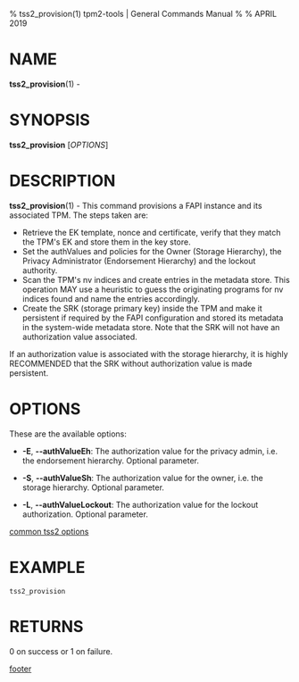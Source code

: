 % tss2_provision(1) tpm2-tools | General Commands Manual
%
% APRIL 2019

# NAME

**tss2_provision**(1) -

# SYNOPSIS

**tss2_provision** [*OPTIONS*]

# DESCRIPTION

**tss2_provision**(1) - This command provisions a FAPI instance and its associated TPM. The steps taken are:

  * Retrieve the EK template, nonce and certificate, verify that they match the TPM's EK and store them in the key store.
  * Set the authValues and policies for the Owner (Storage Hierarchy), the Privacy Administrator (Endorsement Hierarchy) and the lockout authority.
  * Scan the TPM's nv indices and create entries in the metadata store. This operation MAY use a heuristic to guess the originating programs for nv indices found and name the entries accordingly.
  * Create the SRK (storage primary key) inside the TPM and make it persistent if required by the FAPI configuration and stored its metadata in the system-wide metadata store. Note that the SRK will not have an authorization value associated.

If an authorization value is associated with the storage hierarchy, it is highly RECOMMENDED that the SRK
without authorization value is made persistent.

# OPTIONS

These are the available options:

  * **-E**, **\--authValueEh**:
    The authorization value for the privacy admin, i.e. the endorsement hierarchy.
    Optional parameter.

  * **-S**, **\--authValueSh**:
    The authorization value for the owner, i.e. the storage hierarchy. Optional parameter.

  * **-L**, **\--authValueLockout**:
    The authorization value for the lockout authorization. Optional parameter.

[common tss2 options](common/tss2-options.md)

# EXAMPLE

```
tss2_provision
```

# RETURNS

0 on success or 1 on failure.

[footer](common/footer.md)
